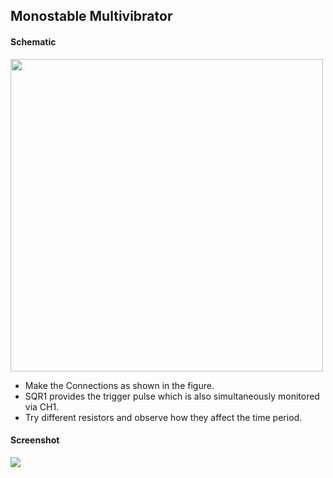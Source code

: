 Monostable Multivibrator
---

#### Schematic

<img src="https://fossasia.github.io/pslab-experiments/images/schematics/monostable-multivibrator.svg" width=500 height=500>

* Make the Connections as shown in the figure.
* SQR1 provides the trigger pulse which is also simultaneously monitored via CH1.
* Try different resistors and observe how they affect the time period.

#### Screenshot

<img src="https://fossasia.github.io/pslab-experiments/images/screenshots/monostable_transistor.png">

